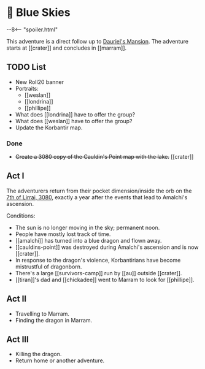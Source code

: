 # 🔐 Blue Skies

--8<-- "spoiler.html"

This adventure is a direct follow up to [Dauriel's Mansion](../dauriels-mansion/index.md). The adventure starts at [[crater]] and concludes in [[marram]].

## TODO List

- New Roll20 banner
- Portraits:
  - [[weslan]]
  - [[londrina]]
  - [[phillipe]]
- What does [[londrina]] have to offer the group?
- What does [[weslan]] have to offer the group?
- Update the Korbantir map.

### Done

- ~~Create a 3080 copy of the Cauldin's Point map with the lake.~~ [[crater]]

## Act I

The adventurers return from their pocket dimension/inside the orb on the [7th of Lirrai, 3080](../../lore/timeline.md), exactly a year after the events that lead to Amalchi's ascension.

Conditions:

- The sun is no longer moving in the sky; permanent noon.
- People have mostly lost track of time.
- [[amalchi]] has turned into a blue dragon and flown away.
- [[cauldins-point]] was destroyed during Amalchi's ascension and is now [[crater]].
- In response to the dragon's violence, Korbantirians have become mistrustful of dragonborn.
- There's a large [[survivors-camp]] run by [[au]] outside [[crater]].
- [[tiran]]'s dad and [[chickadee]] went to Marram to look for [[phillipe]].

## Act II

- Travelling to Marram.
- Finding the dragon in Marram.

## Act III

- Killing the dragon.
- Return home or another adventure.
